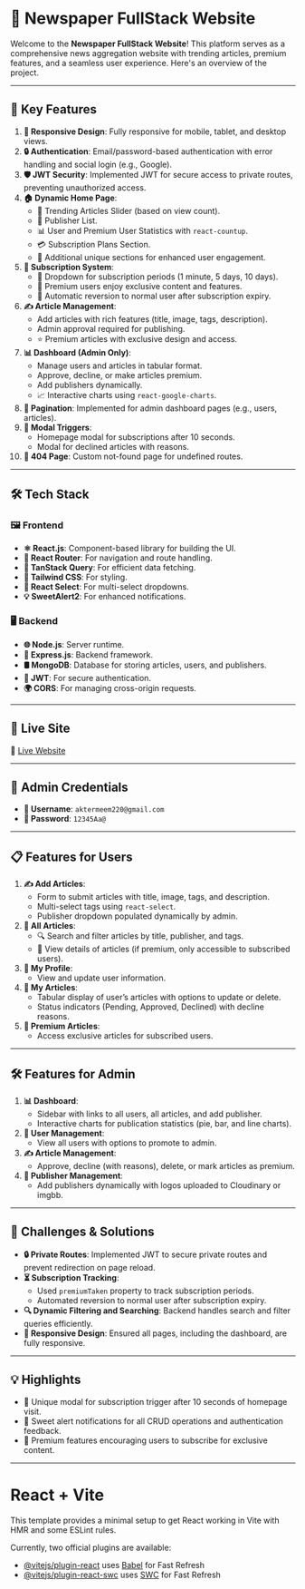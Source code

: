 # 📰 Newspaper FullStack Website

Welcome to the **Newspaper FullStack Website**! This platform serves as a comprehensive news aggregation website with trending articles, premium features, and a seamless user experience. Here's an overview of the project.

---

## 🌟 Key Features

1. **📱 Responsive Design**: Fully responsive for mobile, tablet, and desktop views.
2. **🔒 Authentication**: Email/password-based authentication with error handling and social login (e.g., Google).
3. **🛡️ JWT Security**: Implemented JWT for secure access to private routes, preventing unauthorized access.
4. **🏠 Dynamic Home Page**:
   - 📰 Trending Articles Slider (based on view count).
   - 📜 Publisher List.
   - 📊 User and Premium User Statistics with `react-countup`.
   - 💳 Subscription Plans Section.
   - 🌟 Additional unique sections for enhanced user engagement.
5. **💎 Subscription System**:
   - 🔽 Dropdown for subscription periods (1 minute, 5 days, 10 days).
   - 🌟 Premium users enjoy exclusive content and features.
   - 🔄 Automatic reversion to normal user after subscription expiry.
6. **✍️ Article Management**:
   - Add articles with rich features (title, image, tags, description).
   - Admin approval required for publishing.
   - ⭐ Premium articles with exclusive design and access.
7. **📊 Dashboard (Admin Only)**:
   - Manage users and articles in tabular format.
   - Approve, decline, or make articles premium.
   - Add publishers dynamically.
   - 📈 Interactive charts using `react-google-charts`.
8. **🔄 Pagination**: Implemented for admin dashboard pages (e.g., users, articles).
9. **🔔 Modal Triggers**:
   - Homepage modal for subscriptions after 10 seconds.
   - Modal for declined articles with reasons.
10. **🚫 404 Page**: Custom not-found page for undefined routes.

---

## 🛠️ Tech Stack

### 🖼️ Frontend
- **⚛️ React.js**: Component-based library for building the UI.
- **🧭 React Router**: For navigation and route handling.
- **🔄 TanStack Query**: For efficient data fetching.
- **🎨 Tailwind CSS**: For styling.
- **🔽 React Select**: For multi-select dropdowns.
- **💡 SweetAlert2**: For enhanced notifications.

### 🖥️ Backend
- **🌐 Node.js**: Server runtime.
- **🚀 Express.js**: Backend framework.
- **🛢️ MongoDB**: Database for storing articles, users, and publishers.
- **🔐 JWT**: For secure authentication.
- **🌍 CORS**: For managing cross-origin requests.

---

## 🚀 Live Site

🔗 [Live Website](https://news-paper-91c56.web.app)

---

## 🔐 Admin Credentials

- **👤 Username**: `aktermeem220@gmail.com`
- **🔑 Password**: `12345Aa@`

---

## 📋 Features for Users

1. **✍️ Add Articles**:
   - Form to submit articles with title, image, tags, and description.
   - Multi-select tags using `react-select`.
   - Publisher dropdown populated dynamically by admin.
2. **📰 All Articles**:
   - 🔍 Search and filter articles by title, publisher, and tags.
   - 👀 View details of articles (if premium, only accessible to subscribed users).
3. **👤 My Profile**:
   - View and update user information.
4. **📂 My Articles**:
   - Tabular display of user’s articles with options to update or delete.
   - Status indicators (Pending, Approved, Declined) with decline reasons.
5. **💎 Premium Articles**:
   - Access exclusive articles for subscribed users.

---

## 🛠️ Features for Admin

1. **📊 Dashboard**:
   - Sidebar with links to all users, all articles, and add publisher.
   - Interactive charts for publication statistics (pie, bar, and line charts).
2. **👥 User Management**:
   - View all users with options to promote to admin.
3. **✍️ Article Management**:
   - Approve, decline (with reasons), delete, or mark articles as premium.
4. **🏢 Publisher Management**:
   - Add publishers dynamically with logos uploaded to Cloudinary or imgbb.

---

## 🧪 Challenges & Solutions

- **🔒 Private Routes**: Implemented JWT to secure private routes and prevent redirection on page reload.
- **⏳ Subscription Tracking**:
  - Used `premiumTaken` property to track subscription periods.
  - Automated reversion to normal user after subscription expiry.
- **🔍 Dynamic Filtering and Searching**: Backend handles search and filter queries efficiently.
- **📱 Responsive Design**: Ensured all pages, including the dashboard, are fully responsive.

---

## 💡 Highlights

- 🎉 Unique modal for subscription trigger after 10 seconds of homepage visit.
- 💬 Sweet alert notifications for all CRUD operations and authentication feedback.
- 💎 Premium features encouraging users to subscribe for exclusive content.

---






# React + Vite

This template provides a minimal setup to get React working in Vite with HMR and some ESLint rules.

Currently, two official plugins are available:

- [@vitejs/plugin-react](https://github.com/vitejs/vite-plugin-react/blob/main/packages/plugin-react/README.md) uses [Babel](https://babeljs.io/) for Fast Refresh
- [@vitejs/plugin-react-swc](https://github.com/vitejs/vite-plugin-react-swc) uses [SWC](https://swc.rs/) for Fast Refresh
